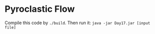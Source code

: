 # Pyroclastic Flow

Compile this code by ```./build```. Then run it:
```java -jar Day17.jar [input file]``` 

